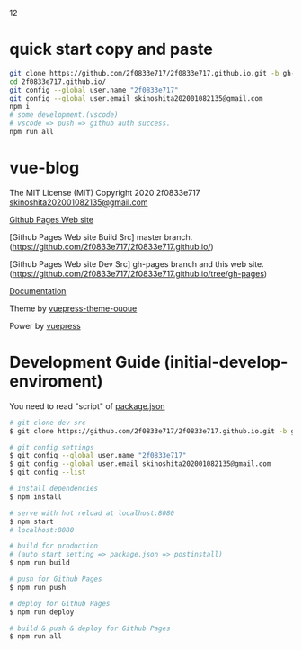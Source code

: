 12

# quick start copy and paste
``` bash
git clone https://github.com/2f0833e717/2f0833e717.github.io.git -b gh-pages
cd 2f0833e717.github.io/
git config --global user.name "2f0833e717"
git config --global user.email skinoshita202001082135@gmail.com
npm i
# some development.(vscode)
# vscode => push => github auth success.
npm run all
```

# vue-blog

The MIT License (MIT)
Copyright 2020 2f0833e717 <skinoshita202001082135@gmail.com>

[Github Pages Web site](https://2f0833e717.github.io./)

[Github Pages Web site Build Src] master branch. (https://github.com/2f0833e717/2f0833e717.github.io/)

[Github Pages Web site Dev Src] gh-pages branch and this web site. (https://github.com/2f0833e717/2f0833e717.github.io/tree/gh-pages)

[Documentation](https://tolking.github.io/vuepress-theme-ououe)

Theme by [vuepress-theme-ououe](https://github.com/tolking/vuepress-theme-ououe)

Power by [vuepress](https://github.com/vuejs/vuepress)

# Development Guide (initial-develop-enviroment)

You need to read "script" of [package.json](https://github.com/2f0833e717/2f0833e717.github.io/blob/gh-pages/package.json)

``` bash
# git clone dev src
$ git clone https://github.com/2f0833e717/2f0833e717.github.io.git -b gh-pages

# git config settings
$ git config --global user.name "2f0833e717"
$ git config --global user.email skinoshita202001082135@gmail.com
$ git config --list

# install dependencies
$ npm install

# serve with hot reload at localhost:8080
$ npm start
# localhost:8080

# build for production
# (auto start setting => package.json => postinstall)
$ npm run build

# push for Github Pages
$ npm run push

# deploy for Github Pages
$ npm run deploy

# build & push & deploy for Github Pages
$ npm run all
```
